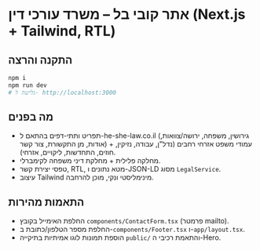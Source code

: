 # אתר קובי בל – משרד עורכי דין (Next.js + Tailwind, RTL)

## התקנה והרצה
```bash
npm i
npm run dev
# גלישה ל- http://localhost:3000
```

## מה בפנים
- תפריט ותתי-דפים בהתאם ל-he-she-law.co.il (גירושין, משפחה, ירושה/צוואות, אודות, מן התקשורת, צור קשר) + עמודי משפט אזרחי רחבים (נדל"ן, עבודה, נזיקין, חוזים, התחדשות, ליקויים, אזרחי).
- מחלקה פלילית + מחלקת דיני משפחה לקימברלי.
- טפסי יצירת קשר, RTL, מטא נתונים ו-JSON-LD מסוג `LegalService`.
- עיצוב Tailwind מינימליסטי ונקי, מוכן להרחבה.

## התאמות מהירות
- החלפת האימייל בקובץ `components/ContactForm.tsx` (פרמטר mailto).
- החלפת מספר הטלפון/כתובת ב-`components/Footer.tsx` ו-`app/layout.tsx`.
- הוספת תמונות לוגו אמיתיות בתיקייה `public/` והתאמת רכיבי ה-Hero.
